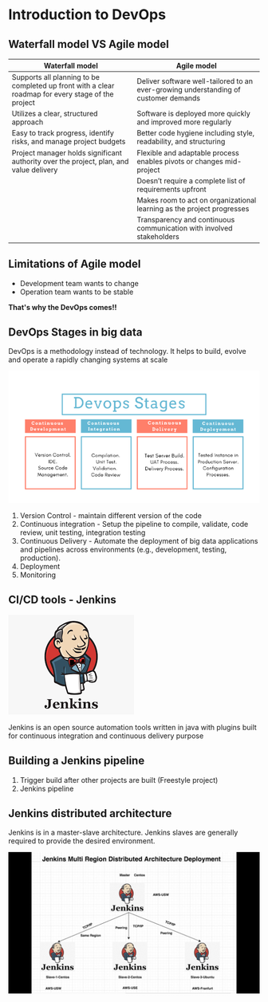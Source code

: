 # Introduction to DevOps

## Waterfall model VS Agile model 

| Waterfall model  | Agile model|
| ------------- | ------------- |
| Supports all planning to be completed up front with a clear roadmap for every stage of the project  | Deliver software well-tailored to an ever-growing understanding of customer demands  |
| Utilizes a clear, structured approach | Software is deployed more quickly and improved more regularly  |
| Easy to track progress, identify risks, and manage project budgets|Better code hygiene including style, readability, and structuring|
| Project manager holds significant authority over the project, plan, and value delivery|Flexible and adaptable process enables pivots or changes mid-project|
||Doesn’t require a complete list of requirements upfront|
||Makes room to act on organizational learning as the project progresses|
||Transparency and continuous communication with involved stakeholders|


## Limitations of Agile model

* Development team wants to change
* Operation team wants to be stable

**That's why the DevOps comes!!**

## DevOps Stages in big data
DevOps is a methodology instead of technology​. It helps to build, evolve and operate a rapidly changing systems at scale​


![alt text](https://github.com/keithonpy/ITC_DevOps_pipeline/blob/main/chart/stages.png)
1. Version Control - maintain different version of the code
2. Continuous integration - Setup the pipeline to compile, validate, code review, unit testing, integration testing
3. Continuous Delivery - Automate the deployment of big data applications and pipelines across environments (e.g., development, testing, production).
4. Deployment
5. Monitoring

## CI/CD tools - Jenkins
![alt text](https://github.com/keithonpy/ITC_DevOps_pipeline/blob/main/chart/Jenkins_icon.png)

Jenkins is an open source automation tools written in java with plugins built for continuous integration and continuous delivery purpose

## Building a Jenkins pipeline

1. Trigger build after other projects are built (Freestyle project)
2. Jenkins pipeline


## Jenkins distributed architecture

Jenkins is in a master-slave architecture. Jenkins slaves are generally required to provide the desired environment. 

![alt text](https://github.com/keithonpy/ITC_DevOps_pipeline/blob/main/chart/master-slave.jpg)
